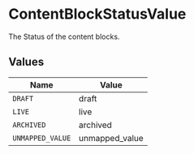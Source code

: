 # ContentBlockStatusValue

The Status of the content blocks.


## Values

| Name             | Value            |
| ---------------- | ---------------- |
| `DRAFT`          | draft            |
| `LIVE`           | live             |
| `ARCHIVED`       | archived         |
| `UNMAPPED_VALUE` | unmapped_value   |